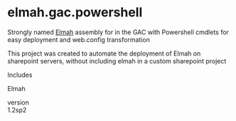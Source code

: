 elmah.gac.powershell
====================

Strongly named [Elmah](http://code.google.com/p/elmah/) assembly for in the GAC with Powershell cmdlets for easy deployment and web.config transformation

This project was created to automate the deployment of Elmah on sharepoint servers, without including elmah in a custom sharepoint project

Includes 

Elmah


version     
1.2sp2 

